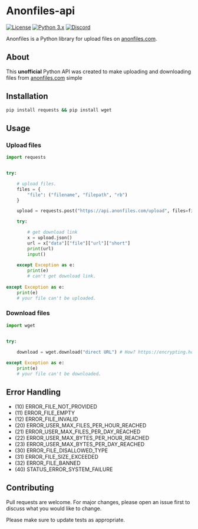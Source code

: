 # Anonfiles-api
[![License](https://img.shields.io/badge/license-MIT-blue)](https://choosealicense.com/licenses/mit/)
[![Python 3.x](https://img.shields.io/badge/python-3.x-yellow.svg)](https://www.python.org/) 
[![Discord](https://img.shields.io/discord/822183912163639316.svg?logo=Discord&color=%237289DA)](https://discord.gg/dTCXYTYwqq)

Anonfiles is a Python library for upload files on [anonfiles.com](https://anonfiles.com/). 

## About

This **unofficial** Python API was created to make uploading and downloading files from [anonfiles.com](https://anonfiles.com/) simple

## Installation


```bash
pip install requests && pip install wget
```

## Usage

### Upload files

```python
import requests


try:

    # upload files.
    files = {
        "file": ("filename", "filepath", "rb")
    }

    upload = requests.post("https://api.anonfiles.com/upload", files=files)

    try:

        # get download link 
        x = upload.json()
        url = x["data"]["file"]["url"]["short"]
        print(url)
        input()
    
    except Exception as e:
        print(e)
        # can't get download link.
  
except Exception as e:
    print(e)
    # your file can't be uploaded.
```
### Download files
```python
import wget


try:

    download = wget.download("direct URL") # How? https://encrypting.host/f7nkbiHzgK.gif?key=x05yQJBDd7qgYN
  
except Exception as e:
    print(e)
    # your file can't be downloaded.
```
## Error Handling
* (10) ERROR_FILE_NOT_PROVIDED
* (11) ERROR_FILE_EMPTY
* (12) ERROR_FILE_INVALID
* (20) ERROR_USER_MAX_FILES_PER_HOUR_REACHED
* (21) ERROR_USER_MAX_FILES_PER_DAY_REACHED
* (22) ERROR_USER_MAX_BYTES_PER_HOUR_REACHED
* (23) ERROR_USER_MAX_BYTES_PER_DAY_REACHED
* (30) ERROR_FILE_DISALLOWED_TYPE
* (31) ERROR_FILE_SIZE_EXCEEDED
* (32) ERROR_FILE_BANNED
* (40) STATUS_ERROR_SYSTEM_FAILURE

## Contributing
Pull requests are welcome. For major changes, please open an issue first to discuss what you would like to change.

Please make sure to update tests as appropriate.
